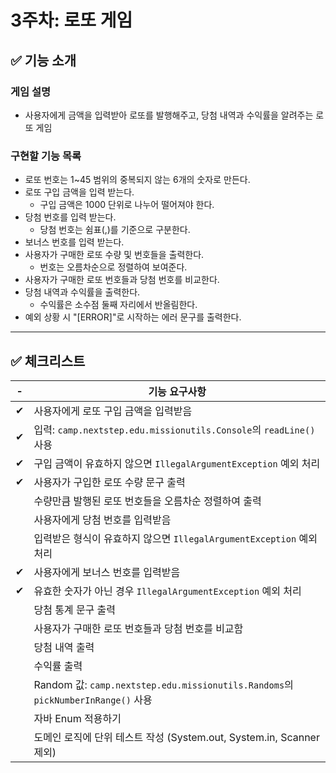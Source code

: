# 3주차: 로또 게임

## ✅ 기능 소개

### 게임 설명
- 사용자에게 금액을 입력받아 로또를 발행해주고, 당첨 내역과 수익률을 알려주는 로또 게임

### 구현할 기능 목록
- 로또 번호는 1~45 범위의 중복되지 않는 6개의 숫자로 만든다.
- 로또 구입 금액을 입력 받는다.
    - 구입 금액은 1000 단위로 나누어 떨어져야 한다.
- 당첨 번호를 입력 받는다.
    - 당첨 번호는 쉼표(,)를 기준으로 구분한다.
- 보너스 번호를 입력 받는다.
- 사용자가 구매한 로또 수량 및 번호들을 출력한다.
    - 번호는 오름차순으로 정렬하여 보여준다.
- 사용자가 구매한️ 로또 번호들과 당첨 번호를 비교한다.
- 당첨 내역과 수익률을 출력한다.
    - 수익률은 소수점 둘째 자리에서 반올림한다.
- 예외 상황 시 "[ERROR]"로 시작하는 에러 문구를 출력한다.

---

## ✅ 체크리스트

| - | 기능 요구사항                                                                      |
|--|------------------------------------------------------------------------------|
| ✔ | 사용자에게 로또 구입 금액을 입력받음                                                         |
| ✔ | 입력: `camp.nextstep.edu.missionutils.Console`의 `readLine()` 사용                |
| ✔ | 구입 금액이 유효하지 않으면 `IllegalArgumentException` 예외 처리                             |
| ✔ | 사용자가 구입한 로또 수량 문구 출력                                                         |
|  | 수량만큼 발행된 로또 번호들을 오름차순 정렬하여 출력                                                 |
|  | 사용자에게 당첨 번호를 입력받음                                                            |
|  | 입력받은 형식이 유효하지 않으면 `IllegalArgumentException` 예외 처리                           |
| ✔ | 사용자에게 보너스 번호를 입력받음                                                           |
| ✔ | 유효한 숫자가 아닌 경우 `IllegalArgumentException` 예외 처리                               |
|  | 당첨 통계 문구 출력                                                                  |
|  | 사용자가 구매한 로또 번호들과 당첨 번호를 비교함                                                  |
|  | 당첨 내역 출력                                                                     |
|  | 수익률 출력                                                                       |
|  | Random 값: `camp.nextstep.edu.missionutils.Randoms`의 `pickNumberInRange()` 사용 |
|  | 자바 Enum 적용하기                                                                 |
|  | 도메인 로직에 단위 테스트 작성 (System.out, System.in, Scanner 제외)                        |

<br>